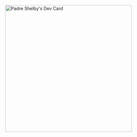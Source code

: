 <a href="https://app.daily.dev/shelbypadre"><img src="https://api.daily.dev/devcards/4b57ade31fab4e298922c522e834ab15.png?r=bxw" width="400" alt="Padre Shelby's Dev Card"/></a>

<!--
**Shelby243/shelby243** is a ✨ _special_ ✨ repository because its `README.md` (this file) appears on your GitHub profile.

Here are some ideas to get you started:

- 🔭 I’m currently working on ...
- 🌱 I’m currently learning ...
- 👯 I’m looking to collaborate on ...
- 🤔 I’m looking for help with ...
- 💬 Ask me about ...
- 📫 How to reach me: ...
- 😄 Pronouns: ...
- ⚡ Fun fact: ...
-->

